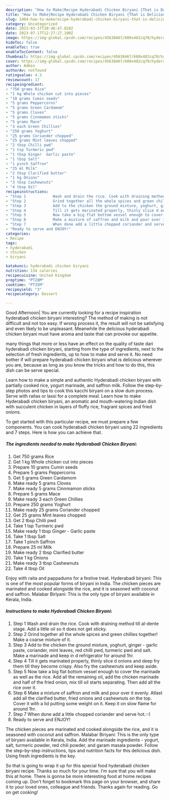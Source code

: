 ```yaml
---
description: "How to Make|Recipe Hyderabadi Chicken Biryani {That is Delicious"
title: "How to Make|Recipe Hyderabadi Chicken Biryani {That is Delicious"
slug: 1404-how-to-makerecipe-hyderabadi-chicken-biryani-that-is-delicious
category: Uncategorized
date: 2023-03-27T20:48:47.828Z
date: 2023-07-17T12:27:27.190Z
image: https://img-global.cpcdn.com/recipes/45638467/680x482cq70/hyderabadi-chicken-biryani-recipe-main-photo.jpg
hideToc: false
enableToc: true
enableTocContent: false
thumbnail: https://img-global.cpcdn.com/recipes/45638467/680x482cq70/hyderabadi-chicken-biryani-recipe-main-photo.jpg
cover: https://img-global.cpcdn.com/recipes/45638467/680x482cq70/hyderabadi-chicken-biryani-recipe-main-photo.jpg
author: Admin
authorAv: notfound
ratingvalue: 4.3
reviewcount: 17
recipeingredient:
- "750 grams Rice"
- "1 kg Whole chicken cut into pieces"
- "10 grams Cumin seeds"
- "5 grams Peppercorns"
- "5 grams Green Cardamom"
- "5 grams Cloves"
- "5 grams Cinnmamon sticks"
- "5 grams Mace"
- "3 each Green Chillies"
- "250 grams Yoghurt"
- "25 grams Coriander chopped"
- "25 grams Mint leaves chopped"
- "2 tbsp Chilli pwd"
- "1 tsp Turmeric pwd"
- "1 tbsp Ginger  Garlic paste"
- "1 tbsp Salt"
- "1 pinch Saffron"
- "25 ml Milk"
- "2 tbsp Clarified butter"
- "1 kg Onions"
- "3 tbsp Cashewnuts"
- "4 tbsp Oil"
recipeinstructions:
- "Step 1            Wash and drain the rice. Cook with draining method till al-dente stage. Add a little oil so it does not get sticky."
- "Step 2            Grind together all the whole spices and green chillies together! Make a coarse mixture of it."
- "Step 3            Add to the chicken the ground mixture, yoghurt, ginger - garlic paste, coriander, mint leaves, red chilli pwd, turmeric pwd and salt. Make a marinade and keep in d refrigerator for around 1hr."
- "Step 4            Till it gets marinated properly, thinly slice d onions and deep fry them till they become crispy. Also fry the cashewnuts and keep aside."
- "Step 5            Now take a big flat bottom vessel enough to cover the marinade as well as the rice. Add all the remaining oil, add the chicken marinade and half of the fried onion, mix till oil starts separating. Then add all the rice over it."
- "Step 6            Make a mixture of saffron and milk and pour over it evenly. Atlast add all the clarified butter, fried onions and cashewnuts on the top. Cover it with a lid putting some weight on it. Keep it on slow flame for around 1hr."
- "Step 7            When done add a little chopped coriander and serve hot.:-)"
- "Ready to serve and ENJOY!"
categories:
- Recipe
tags:
- hyderabadi
- chicken
- biryani

katakunci: hyderabadi chicken biryani 
nutrition: 134 calories
recipecuisine: United Kingdom
preptime: "PT28M"
cooktime: "PT35M"
recipeyield: "3"
recipecategory: Dessert

---
```



Good Afternoon| You are currently looking for a recipe inspiration hyderabadi chicken biryani interesting? The method of making is not difficult and not too easy. If wrong process it, the result will not be satisfying and even likely to be unpleasant. Meanwhile the delicious hyderabadi chicken biryani must have aroma and taste that can provoke our appetite.






many things that more or less have an effect on the quality of taste dari hyderabadi chicken biryani, starting from the type of ingredients, next to the selection of fresh ingredients, up to how to make and serve it. No need bother if will prepare hyderabadi chicken biryani what is delicious wherever you are, because as long as you know the tricks and how to do this, this dish can be serve special.


Learn how to make a simple and authentic Hyderabadi chicken biryani with partially cooked rice, yogurt marinade, and saffron milk. Follow the step-by-step photos and tips to cook this kacchi biryani on a slow dum process. Serve with raitas or lassi for a complete meal. Learn how to make Hyderabadi chicken biryani, an aromatic and mouth-watering Indian dish with succulent chicken in layers of fluffy rice, fragrant spices and fried onions.


To get started with this particular recipe, we must prepare a few components. You can cook hyderabadi chicken biryani using 22 ingredients and 7 steps. Here is how you can achieve that.

<!--inarticleads1-->

##### The ingredients needed to make Hyderabadi Chicken Biryani:

1. Get 750 grams Rice
1. Get 1 kg Whole chicken cut into pieces
1. Prepare 10 grams Cumin seeds
1. Prepare 5 grams Peppercorns
1. Get 5 grams Green Cardamom
1. Make ready 5 grams Cloves
1. Make ready 5 grams Cinnmamon sticks
1. Prepare 5 grams Mace
1. Make ready 3 each Green Chillies
1. Prepare 250 grams Yoghurt
1. Make ready 25 grams Coriander chopped
1. Get 25 grams Mint leaves chopped
1. Get 2 tbsp Chilli pwd
1. Take 1 tsp Turmeric pwd
1. Make ready 1 tbsp Ginger - Garlic paste
1. Take 1 tbsp Salt
1. Take 1 pinch Saffron
1. Prepare 25 ml Milk
1. Make ready 2 tbsp Clarified butter
1. Take 1 kg Onions
1. Make ready 3 tbsp Cashewnuts
1. Take 4 tbsp Oil


Enjoy with raita and pappadums for a festive treat. Hyderabadi biryani: This is one of the most popular forms of biryani in India. The chicken pieces are marinated and cooked alongside the rice, and it is seasoned with coconut and saffron. Malabar Biriyani: This is the only type of biryani available in Kerala, India. 

<!--inarticleads2-->

##### Instructions to make Hyderabadi Chicken Biryani:

1. Step 1            Wash and drain the rice. Cook with draining method till al-dente stage. Add a little oil so it does not get sticky.
1. Step 2            Grind together all the whole spices and green chillies together! Make a coarse mixture of it.
1. Step 3            Add to the chicken the ground mixture, yoghurt, ginger - garlic paste, coriander, mint leaves, red chilli pwd, turmeric pwd and salt. Make a marinade and keep in d refrigerator for around 1hr.
1. Step 4            Till it gets marinated properly, thinly slice d onions and deep fry them till they become crispy. Also fry the cashewnuts and keep aside.
1. Step 5            Now take a big flat bottom vessel enough to cover the marinade as well as the rice. Add all the remaining oil, add the chicken marinade and half of the fried onion, mix till oil starts separating. Then add all the rice over it.
1. Step 6            Make a mixture of saffron and milk and pour over it evenly. Atlast add all the clarified butter, fried onions and cashewnuts on the top. Cover it with a lid putting some weight on it. Keep it on slow flame for around 1hr.
1. Step 7            When done add a little chopped coriander and serve hot.:-)
1. Ready to serve and ENJOY!

The chicken pieces are marinated and cooked alongside the rice, and it is seasoned with coconut and saffron. Malabar Biriyani: This is the only type of biryani available in Kerala, India. Add the marinade ingredients - yogurt, salt, turmeric powder, red chili powder, and garam masala powder. Follow the step-by-step instructions, tips and nutrition facts for this delicious dish. Using fresh ingredients is the key. 

So that is going to wrap it up for this special food hyderabadi chicken biryani recipe. Thanks so much for your time. I'm sure that you will make this at home. There is gonna be more interesting food at home recipes coming up. Don't forget to bookmark this page on your browser, and share it to your loved ones, colleague and friends. Thanks again for reading. Go on get cooking!
